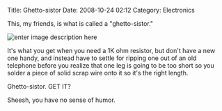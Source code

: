 Title: Ghetto-sistor
Date: 2008-10-24 02:12
Category: Electronics

This, my friends, is what is called a "ghetto-sistor."

![enter image description here](https://img.bityard.net/blog/ghettosistor.jpg)

It's what you get when you need a 1K ohm resistor, but don't have a new one handy, and instead have to settle for ripping one out of an old telephone before you realize that one leg is going to be too short so you solder a piece of solid scrap wire onto it so it's the right length.

Ghetto-sistor. GET IT?

Sheesh, you have no sense of humor.
